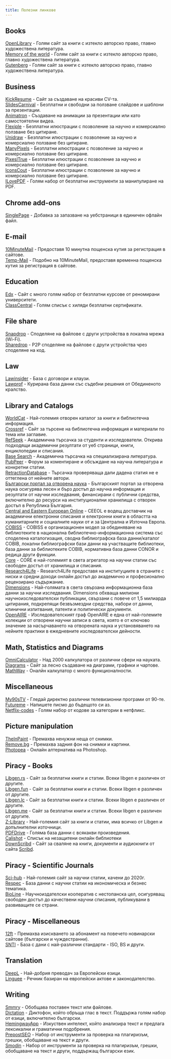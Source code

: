 ```yaml
---
title: Полезни линкове
---
```


## Books
[OpenLibrary](https://openlibrary.org/) - Голям сайт за книги с изтекло авторско право, главно художествена литература.  
[Memory of the world](http://library.memoryoftheworld.org/) - Голям сайт за книги с изтекло авторско право, главно художествена литература.  
[Gutenberg](https://www.gutenberg.org/) - Голям сайт за книги с изтекло авторско право, главно художествена литература.  

## Business
[KickResume](https://www.kickresume.com/en/) - Сайт за създаване на красиви CV-та.  
[SlidesCarnival](https://www.slidescarnival.com/) - Безплатни и свободни за ползване слайдове и шаблони за презентации.  
[Animatron](https://www.animatron.com/) - Създаване на анимации за презентации или като самостоятелни видеа.  
[Flexiple](https://2.flexiple.com/scale/multi-color-illustrations) - Безплатни илюстрации с позволение за научно и комерсиално ползване без цитиране.  
[Unidraw](https://undraw.co/search) - Безплатни илюстрации с позволение за научно и комерсиално ползване без цитиране.  
[ManyPixels](https://www.manypixels.co/gallery) - Безплатни илюстрации с позволение за научно и комерсиално ползване без цитиране.  
[PixeslTrue](https://www.pixeltrue.com/free-illustrations) - Безплатни илюстрации с позволение за научно и комерсиално ползване без цитиране.  
[IconsCout](https://iconscout.com/free-illustrations) - Безплатни илюстрации с позволение за научно и комерсиално ползване без цитиране.  
[ILovePDF](https://www.ilovepdf.com/) - Голям набор от безплатни инструменти за манипулиране на PDF.  

## Chrome add-ons
[SinglePage](https://chrome.google.com/webstore/detail/singlefile/mpiodijhokgodhhofbcjdecpffjipkle) - Добавка за запазване на уебстраници в единичен офлайн файл.  

## E-mail
[10MinuteMail](https://10minutemail.com/) - Предоставя 10 минутна пощенска кутия за регистрация в сайтове.  
[Temp-Mail](https://temp-mail.org/en/) - Подобно на 10MinuteMail, предоставя временна пощенска кутия за регистрация в сайтове.  

## Education
[Edx](https://www.edx.org/) - Сайт с много голям набор от безплатни курсове от реномирани университети.  
[ClassCentral](https://www.classcentral.com/report/free-certificates/) - Голям списък с хиляди безплатни сертификати.  

## File share
[Snapdrop](http//snapdrop.net/) - Споделяне на файлове с други устройства в локална мрежа (Wi-Fi).  
[Sharedrop](https://www.sharedrop.io/) - P2P споделяне на файлове с други устройства чрез споделяне на код.  

## Law
[Lawinsider](https://www.lawinsider.com/) - База с договори и клаузи.  
[Lawprof](https://lawprof.co/) - Курирана база данни със съдебни решения от Обединеното кралство.  

## Library and Catalogs
[WorldCat](https://www.worldcat.org/) - Най-големия отворен каталог за книги и библиотечна информация.  
[Crossref](https://search.crossref.org/) - Сайт за търсене на библиотечна информация и материали по тема или заглавие.  
[RefSeek](https://www.refseek.com/) - Академична търсачка за студенти и изследователи. Открива подходящи академични резултати от уеб страници, книги, енциклопедии и списания.  
[Base Search](https://www.base-search.net/) - Академична търсачка на специализирана литература.  
[PubPeer](https://pubpeer.com/) - Форум за коментиране и обсъждане на научна литература и конкретни статии.  
[RetractionDatabase](http://retractiondatabase.org/) - Търсачка проверяваща дали дадена статия не е оттеглена от нейните автори.  
[Български портал за отворена наука](https://bpos.bg/) - Българският портал за отворена наука осигурява лесен и бърз достъп до научна информация и резултати от научни изследвания, финансирани с публични средства, включително до ресурси на институционални хранилища с отворен достъп в Република България.  
[Central and Eastern European Online](https://www.ceeol.com/) - CEEOL е водещ доставчик на академични електронни списания и електронни книги в областта на хуманитарните и социалните науки от и за Централна и Източна Европа.  
[COBISS](https://plus.bg.cobiss.net/opac7/bib/search) - COBISS е организационен модел за обединяване на библиотеките в национална библиотечно-информационна система със споделена каталогизация, сводна библиографска база данни/каталог COBIB, локални библиографски бази данни на участващите библиотеки, база данни за библиотеките COBIB, нормативна база данни CONOR и редица други функции.  
[Core](https://core.ac.uk/) - CORE е най-големият в света агрегатор на научни статии със свободен достъп от хранилища и списания.  
[Research4Life](https://portal.research4life.org/) - Research4Life предоставя на институциите в страните с ниски и средни доходи онлайн достъп до академично и професионално рецензирано съдържание.  
[Dimensions](https://app.dimensions.ai/discover/publication) - Най-голямата в света свързана информационна база данни за научни изследвания. Dimensions обхваща милиони научноизследователски публикации, свързани с повече от 1,5 милиарда цитирания, подкрепящи безвъзмездни средства, набори от данни, клинични изпитвания, патенти и политически документи.  
[OpenAIRE](https://explore.openaire.eu/) - Изследователският граф OpenAIRE е една от най-големите колекции от отворени научни записи в света, която е от ключово значение за насърчаването на отворената наука и установяването на нейните практики в ежедневните изследователски дейности.  

## Math, Statistics and Diagrams
[OmniCalculator](https://www.omnicalculator.com/) - Над 2000 калкулатора от различни сфери на науката.  
[Diagrams](https://app.diagrams.net/) - Сайт за лесно създаване на диаграми, графики и чартове.  
[MathWay](https://www.mathway.com/Algebra) - Оналйн калкулатор с много функционалности.  

## Miscellaneous
[My90sTV](https://my90stv.com/#) - Гледай директно различни телевизионни програми от 90-те.  
[Futureme](https://www.futureme.org/) - Напишете писмо до бъдещото си аз.  
[Netflix-codes](https://www.netflix-codes.com/) - Голям набор от кодове за категории в нетфликс.  

## Picture manipulation
[TheInPaint](https://theinpaint.com/) - Премахва ненужни неща от снимки.  
[Remove.bg](https://www.remove.bg/) - Премахва задния фон на снимки и картини.  
[Photopea](https://www.photopea.com/) - Онлайн алтернатива на Photoshop.

## Piracy - Books
[Libgen.rs](http://libgen.rs/) -  Сайт за безплатни книги и статии. Всеки libgen е различен от другите.  
[Libgen.fun](https://libgen.fun/) -  Сайт за безплатни книги и статии. Всеки libgen е различен от другите.    
[Libgen.lc](https://libgen.lc/) -  Сайт за безплатни книги и статии. Всеки libgen е различен от другите.  
[Libgen.me](https://libgen.me/) -  Сайт за безплатни книги и статии. Всеки libgen е различен от другите.   
[Z-Library](https://b-ok.cc/) - Най-големия сайт за книги и статии, има всичко от Libgen и допълнителни източници.  
[PDFDrive](https://www.pdfdrive.com/) - Голяма база данни с всякакви произведения.  
[Calishot](https://www.reddit.com/r/opendirectories/comments/t4wk1v/calishot_202203_find_ebooks_amongst_395_calibre/) - Списък на незащитени онлайн библиотеки   
[DownScribd](https://downscribd.com/) - Сайт за сваляне на книги, документи и аудиокниги от сайта [Scribd](https://www.scribd.com/home).  

## Piracy - Scientific Journals
[Sci-hub](https://sci-hub.se/) - Най-големия сайт за научни статии, качени до 2020г.  
[Respec](http://repec.org/) - База данни с научни статии на икономическа и безнес тематика.  
[BioLine](http://www.bioline.org.br/) - Научноиздателски кооператив с нестопанска цел, осигуряващ свободен достъп до качествени научни списания, публикувани в развиващите се страни.  

## Piracy - Miscellaneous
[12ft](https://12ft.io/) - Премахва изискването за абонамент на повечето новинарски сайтове (български и чуждестранни).  
[SNTI](http://snti.ru/international.php) - База с дани с най-различни стандарти - ISO, BS и други.  

## Translation
[DeepL](https://www.deepl.com/translator) - Най-добрия преводач за Европейски езици.  
[Linguee](https://bg.linguee.com/) - Речник базиран на европейски актове и законодателство.  

## Writing
[Smmry](https://smmry.com/) - Обобщава поставен текст или файлове.  
[Dictation](https://dictation.io/) - Диктофон, който обръща глас в текст. Поддържа голям набор от езици, включително български.  
[HemingwayApp](https://hemingwayapp.com/) - Изкуствен интелект, който анализира текст и предлага лексикални и граматични подобрения.  
[PrepostSEO](https://www.prepostseo.com/) - Набор от инструменти за проверка на плагиризъм, грешки, обобщаване на текст и други.  
[Smodin](https://smodin.io/bg) - Набор от инструменти за проверка на плагиризъм, грешки, обобщаване на текст и други, поддържащ български език.  
